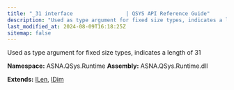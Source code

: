 ```yaml
---
title: "_31 interface                 | QSYS API Reference Guide"
description: "Used as type argument for fixed size types, indicates a length of 31  "
last_modified_at: 2024-08-09T16:18:25Z
sitemap: false
---
```


Used as type argument for fixed size types, indicates a length of 31 

**Namespace:** ASNA.QSys.Runtime
**Assembly:** ASNA.QSys.Runtime.dll

**Extends:** [ILen](/reference/runtime/qsys-runtime/i-len.html), [IDim](/reference/runtime/qsys-runtime/i-dim.html)
<br>
<br>
